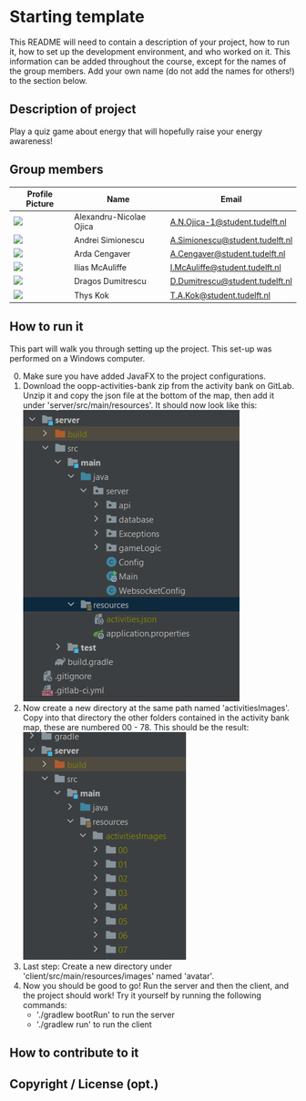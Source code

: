 # Starting template

This README will need to contain a description of your project, how to run it, how to set up the development environment, and who worked on it.
This information can be added throughout the course, except for the names of the group members.
Add your own name (do not add the names for others!) to the section below.

## Description of project

Play a quiz game about energy that will hopefully raise your energy awareness!

## Group members

| Profile Picture                                                                                         | Name                    | Email                           |
|---------------------------------------------------------------------------------------------------------|-------------------------|---------------------------------|
| ![](https://secure.gravatar.com/avatar/826172ea0204ce87877995c5d4b06752?s=45&d=identicon) | Alexandru-Nicolae Ojica | A.N.Ojica-1@student.tudelft.nl  |
| ![](https://secure.gravatar.com/avatar/9f35036d93b61d5bf3eeffe3fa7d51e0?s=45&d=identicon) | Andrei Simionescu | A.Simionescu@student.tudelft.nl |
| ![](https://secure.gravatar.com/avatar/3d340087427982dadb88d80e548e5d5a?s=45&d=identicon) | Arda Cengaver | A.Cengaver@student.tudelft.nl   |
| ![](https://secure.gravatar.com/avatar/7ab8a5321bca063528703654c1a975c8?s=45&d=identicon) | Ilias McAuliffe| I.McAuliffe@student.tudelft.nl  |
| ![](https://secure.gravatar.com/avatar/79607ed839f267b4da9815c5ea20a0bd?s=45&d=identicon) | Dragos Dumitrescu| D.Dumitrescu@student.tudelft.nl  |
| ![](https://secure.gravatar.com/avatar/ffe1176473623cc2a58e5836597c1c63?s=45&d=identicon) | Thys Kok | T.A.Kok@student.tudelft.nl  |


## How to run it

This part will walk you through setting up the project. This set-up was performed on a Windows computer. 

0. Make sure you have added JavaFX to the project configurations.
1. Download the oopp-activities-bank zip from the activity bank on GitLab. Unzip it and copy the json file at the bottom of the map, then add it under 'server/src/main/resources'.
   It should now look like this: ![img.png](img.png)
2. Now create a new directory at the same path named 'activitiesImages'. Copy into that directory the other folders contained in the activity bank map, these
   are numbered 00 - 78. This should be the result: ![img_1.png](img_1.png)
3. Last step: Create a new directory under 'client/src/main/resources/images' named 'avatar'.
4. Now you should be good to go! Run the server and then the client, and the project should work! Try it yourself by running the following commands:
   - './gradlew bootRun' to run the server
   - './gradlew run' to run the client

## How to contribute to it

## Copyright / License (opt.)

